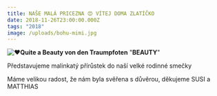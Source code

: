 ```yaml
---
title: NAŠE MALÁ PRICEZNA 😍 VÍTEJ DOMA ZLATÍČKO
date: 2018-11-26T23:00:00.000Z
tags: "2018"
image: /uploads/bohu-mimi.jpg
---
```

<!--StartFragment-->

![❤️](https://static.xx.fbcdn.net/images/emoji.php/v9/t6c/1/16/2764.png)**Quite a Beauty von den Traumpfoten**  "**BEAUTY**"

Představujeme malinkatý přírůstek do naší velké rodinné smečky

Máme velikou radost, že nám byla svěřena s důvěrou, děkujeme SUSI a MATTHIAS